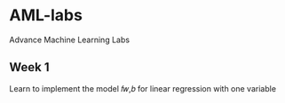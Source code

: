 # AML-labs
Advance Machine Learning Labs

## Week 1
Learn to implement the model  𝑓𝑤,𝑏 for linear regression with one variable
